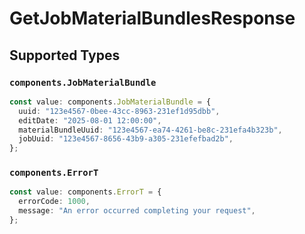 # GetJobMaterialBundlesResponse


## Supported Types

### `components.JobMaterialBundle`

```typescript
const value: components.JobMaterialBundle = {
  uuid: "123e4567-0bee-43cc-8963-231ef1d95dbb",
  editDate: "2025-08-01 12:00:00",
  materialBundleUuid: "123e4567-ea74-4261-be8c-231efa4b323b",
  jobUuid: "123e4567-8656-43b9-a305-231efefbad2b",
};
```

### `components.ErrorT`

```typescript
const value: components.ErrorT = {
  errorCode: 1000,
  message: "An error occurred completing your request",
};
```

